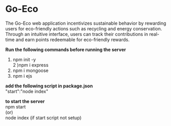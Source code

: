 # Go-Eco
The Go-Eco web application incentivizes sustainable behavior by rewarding users for eco-friendly actions such as recycling and energy conservation. Through an intuitive interface, users can track their contributions in real-time and earn points redeemable for eco-friendly rewards.

**Run the following commands before running the server**<br>
1) npm init -y<br>
2 )npm i express<br>
3) npm i mongoose<br>
4) npm i ejs<br>

**add the following script in package.json**<br>
"start":"node index"

**to start the server**<br>
npm start<br>
(or)<br>
node index (if start script not setup)
